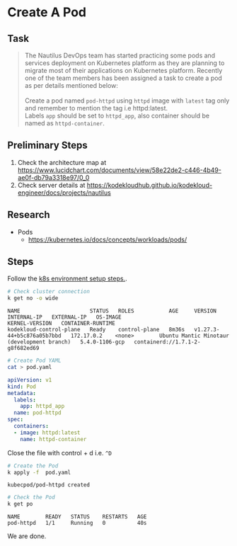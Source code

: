 # Create A Pod

## Task

> The Nautilus DevOps team has started practicing some pods and services deployment on Kubernetes platform as they are planning to migrate most of their applications on Kubernetes platform. Recently one of the team members has been assigned a task to create a pod as per details mentioned below:<br><br>Create a pod named `pod-httpd` using `httpd` image with `latest` tag only and remember to mention the tag i.e httpd:latest.<br>Labels `app` should be set to `httpd_app`, also container should be named as `httpd-container`.

## Preliminary Steps

1. Check the architecture map at <https://www.lucidchart.com/documents/view/58e22de2-c446-4b49-ae0f-db79a3318e97/0_0>
2. Check server details at <https://kodekloudhub.github.io/kodekloud-engineer/docs/projects/nautilus>

## Research

* Pods
  * https://kubernetes.io/docs/concepts/workloads/pods/

## Steps

Follow the [k8s environment setup steps.](setup-k8s-env.md).

```bash
# Check cluster connection
k get no -o wide
```

```
NAME                      STATUS   ROLES           AGE     VERSION                     INTERNAL-IP   EXTERNAL-IP   OS-IMAGE                                      KERNEL-VERSION   CONTAINER-RUNTIME
kodekloud-control-plane   Ready    control-plane   8m36s   v1.27.3-44+b5c876a05b7bbd   172.17.0.2    <none>        Ubuntu Mantic Minotaur (development branch)   5.4.0-1106-gcp   containerd://1.7.1-2-g8f682ed69
```

```bash
# Create Pod YAML
cat > pod.yaml
```

```yaml
apiVersion: v1
kind: Pod
metadata:
  labels:
    app: httpd_app
  name: pod-httpd
spec:
  containers:
  - image: httpd:latest
    name: httpd-container
```
Close the file with control + d i.e. `^D`


```bash
# Create the Pod
k apply -f  pod.yaml
```

```
kubecpod/pod-httpd created
```

```bash
# Check the Pod
k get po
```

```
NAME        READY   STATUS    RESTARTS   AGE
pod-httpd   1/1     Running   0          40s
```

We are done.
